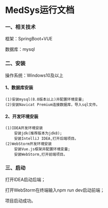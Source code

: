 # MedSys运行文档

### 一、相关技术

框架：SpringBoot+VUE

数据库：mysql

### 二、安装

操作系统：Windows10及以上

#### 1、数据库安装

```shell
(1)安装mysql(8.0版本以上)并配置环境变量;
(2)安装Navicat Premium连接数据库，导入sql文件。
```

#### 2、开发环境安装

```shell
(1)IDEA开发环境安装
	安装jdk(推荐版本为jdk8);
	安装IntelliJ IDEA,打开后端项目。
(2)WebStorm开发环境安装
	安装Vue.js框架并配置环境变量;
	安装WebStorm,打开前端项目。
```

### 三、启动

打开IDEA启动后端；

打开WebStorm在终端输入npm run dev启动前端；

项目启动成功。